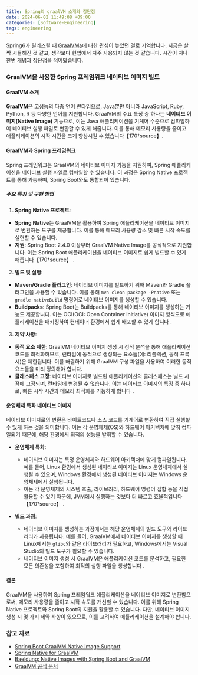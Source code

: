 ```yaml
---
title: Spring의 graalVM 소개와 장단점
date: 2024-06-02 11:49:08 +09:00
categories: [Software-Engineering]
tags: engineering
---
```


Spring6가 릴리즈될 때 [GraalVMa](https://docs.spring.io/spring-boot/reference/native-image/introducing-graalvm-native-images.html)에 대한 관심이 높았던 걸로 기억합니다. 
지금은 살짝 시들해진 것 같고, 생각보다 현업에서 자주 사용되지 않는 것 같습니다. 시간이 지나 한번 개념과 장단점을 적어봤습니다.  

### GraalVM을 사용한 Spring 프레임워크 네이티브 이미지 빌드

#### GraalVM 소개

**GraalVM**은 고성능의 다중 언어 런타임으로, Java뿐만 아니라 JavaScript, Ruby, Python, R 등 다양한 언어를 지원합니다. GraalVM의 주요 특징 중 하나는 **네이티브 이미지(Native Image)** 기능으로, 이는 Java 애플리케이션을 기계어 수준으로 컴파일하여 네이티브 실행 파일로 변환할 수 있게 해줍니다. 이를 통해 메모리 사용량을 줄이고 애플리케이션의 시작 시간을 크게 향상시킬 수 있습니다【170†source】.

#### GraalVM과 Spring 프레임워크

Spring 프레임워크는 GraalVM의 네이티브 이미지 기능을 지원하여, Spring 애플리케이션을 네이티브 실행 파일로 컴파일할 수 있습니다. 이 과정은 Spring Native 프로젝트를 통해 가능하며, Spring Boot와도 통합되어 있습니다.

##### 주요 특징 및 구현 방법

1. **Spring Native 프로젝트**:
  - **Spring Native**는 GraalVM을 활용하여 Spring 애플리케이션을 네이티브 이미지로 변환하는 도구를 제공합니다. 이를 통해 메모리 사용량 감소 및 빠른 시작 속도를 실현할 수 있습니다.
  - **지원**: Spring Boot 2.4.0 이상부터 GraalVM Native Image를 공식적으로 지원합니다. 이는 Spring Boot 애플리케이션을 네이티브 이미지로 쉽게 빌드할 수 있게 해줍니다【170†source】 .

2. **빌드 및 실행**:
  - **Maven/Gradle 플러그인**: 네이티브 이미지를 빌드하기 위해 Maven과 Gradle 플러그인을 사용할 수 있습니다. 이를 통해 `mvn clean package -Pnative` 또는 `gradle nativeBuild` 명령어로 네이티브 이미지를 생성할 수 있습니다.
  - **Buildpacks**: Spring Boot는 Buildpacks를 통해 네이티브 이미지를 생성하는 기능도 제공합니다. 이는 OCI(OCI: Open Container Initiative) 이미지 형식으로 애플리케이션을 패키징하여 컨테이너 환경에서 쉽게 배포할 수 있게 합니다 .

3. **제약 사항**:
  - **동적 요소 제한**: GraalVM 네이티브 이미지 생성 시 정적 분석을 통해 애플리케이션 코드를 최적화하므로, 런타임에 동적으로 생성되는 요소들(예: 리플렉션, 동적 프록시)은 제한됩니다. 이를 해결하기 위해 GraalVM 구성 파일을 사용하여 이러한 동적 요소들을 미리 정의해야 합니다.
  - **클래스패스 고정**: 네이티브 이미지로 빌드된 애플리케이션의 클래스패스는 빌드 시점에 고정되며, 런타임에 변경될 수 없습니다. 이는 네이티브 이미지의 특징 중 하나로, 빠른 시작 시간과 메모리 최적화를 가능하게 합니다  .

#### 운영체제 특화 네이티브 이미지

네이티브 이미지로의 변환은 바이트코드나 소스 코드를 기계어로 변환하여 직접 실행할 수 있게 하는 것을 의미합니다. 이는 각 운영체제(OS)와 하드웨어 아키텍처에 맞춰 컴파일되기 때문에, 해당 환경에서 최적의 성능을 발휘할 수 있습니다.

- **운영체제 특화**:
  - 네이티브 이미지는 특정 운영체제와 하드웨어 아키텍처에 맞게 컴파일됩니다. 예를 들어, Linux 환경에서 생성된 네이티브 이미지는 Linux 운영체제에서 실행될 수 있으며, Windows 환경에서 생성된 네이티브 이미지는 Windows 운영체제에서 실행됩니다.
  - 이는 각 운영체제의 시스템 호출, 라이브러리, 하드웨어 명령어 집합 등을 직접 활용할 수 있기 때문에, JVM에서 실행하는 것보다 더 빠르고 효율적입니다【170†source】 .

- **빌드 과정**:
  - 네이티브 이미지를 생성하는 과정에서는 해당 운영체제의 빌드 도구와 라이브러리가 사용됩니다. 예를 들어, GraalVM에서 네이티브 이미지를 생성할 때 Linux에서는 `glibc`와 같은 라이브러리가 필요하고, Windows에서는 Visual Studio의 빌드 도구가 필요할 수 있습니다.
  - 네이티브 이미지 생성 시 GraalVM은 애플리케이션 코드를 분석하고, 필요한 모든 의존성을 포함하여 최적의 실행 파일을 생성합니다 .

#### 결론
GraalVM을 사용하여 Spring 프레임워크 애플리케이션을 네이티브 이미지로 변환함으로써, 메모리 사용량을 줄이고 시작 속도를 개선할 수 있습니다. 이를 위해 Spring Native 프로젝트와 Spring Boot의 지원을 활용할 수 있습니다. 다만, 네이티브 이미지 생성 시 몇 가지 제약 사항이 있으므로, 이를 고려하여 애플리케이션을 설계해야 합니다.

### 참고 자료
- [Spring Boot GraalVM Native Image Support](https://docs.spring.io/spring-boot/docs/current/reference/html/native-image.html)
- [Spring Native for GraalVM](https://spring.io/blog/2020/11/23/spring-native-for-graalvm-0-8-3-available-now)
- [Baeldung: Native Images with Spring Boot and GraalVM](https://www.baeldung.com/spring-native-graalvm)
- [GraalVM 공식 문서](https://www.graalvm.org/reference-manual/native-image/)


